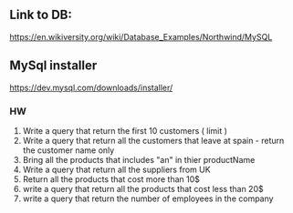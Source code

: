 ## Link to DB:
https://en.wikiversity.org/wiki/Database_Examples/Northwind/MySQL


## MySql installer
https://dev.mysql.com/downloads/installer/



### HW
1. Write a query that return the first 10 customers ( limit ) 
2. Write a query that return all the customers that leave at spain - return the customer name only
3. Bring all the products that includes "an" in thier productName
4. Write a query that return all the suppliers from UK  
5. Return all the products that cost more than 10$ 
6. write a query that return all the products that cost less than 20$
7. write a query that return the number of employees in the company     